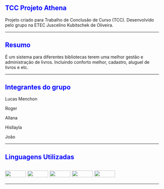 <h2 style="  color: blue; text-shadow: -1px -1px 0px #FFF, -1px 1px 0px #FFF, 1px -1px 0px #FFF, 1px 0px 0px #FFF;">TCC Projeto Athena </h2>

<p>Projeto criado para Trabalho de Conclusão de Curso (TCC). Desenvolvido pelo grupo na ETEC Juscelino Kubitschek de Oliveira.</p>
<hr>

<h2 style="  color: blue; text-shadow: -1px -1px 0px #FFF, -1px 1px 0px #FFF, 1px -1px 0px #FFF, 1px 0px 0px #FFF;">Resumo</h2>
<p>É um sistema para diferentes bibliotecas terem uma melhor gestão e administração de livros. Incluindo conforto melhor, cadastro, aluguel de livros e etc.</p>
<hr>

<h2 style="  color: blue; text-shadow: -1px -1px 0px #FFF, -1px 1px 0px #FFF, 1px -1px 0px #FFF, 1px 0px 0px #FFF;">Integrantes do grupo</h2>

<div style= "display: column;">

<p>Lucas Menchon</p>
<p>Roger</p>
<p>Allana</p>
<p>Hisllayla</p>
<p>João</p>

</div>

<hr>





<h2 style="  color: blue; text-shadow: -1px -1px 0px #FFF, -1px 1px 0px #FFF, 1px -1px 0px #FFF, 1px 0px 0px #FFF;">Linguagens Utilizadas<h2>

<img align="center" style="height: 22px; width: 68px;"  src="https://img.shields.io/badge/HTML5-E34F26?style=for-the-badge&logo=html5&logoColor=white">
<img align="center" style="height: 22px; width: 68px;"  src="https://img.shields.io/badge/CSS3-1572B6?style=for-the-badge&logo=css3&logoColor=white">
<img align="center" style="height: 22px; width: 68px;"  src="https://img.shields.io/badge/JavaScript-F7DF1E?style=for-the-badge&logo=javascript&logoColor=black">
<img align="center" style="height: 22px; width: 68px;"  src="https://img.shields.io/badge/PHP-777BB4?style=for-the-badge&logo=php&logoColor=white">
<img align="center" style="height: 22px; width: 68px;"  src="https://img.shields.io/badge/MySQL-4C7EFC?style=for-the-badge&logo=mysql&logoColor=white">
<hr>
